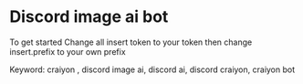 # Discord image ai bot
 
To get started 
Change all insert token to your token
then change insert.prefix to your own prefix

Keyword: craiyon , discord image ai, discord ai, discord craiyon, craiyon bot
